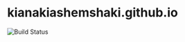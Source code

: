 # kianakiashemshaki.github.io
![Build Status](https://img.shields.io/badge/build-passing-brightgreen)
